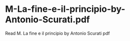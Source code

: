 # M-La-fine-e-il-principio-by-Antonio-Scurati.pdf
Read M. La fine e il principio by Antonio Scurati pdf
